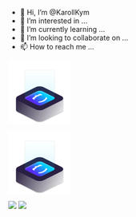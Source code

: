 - 👋 Hi, I’m @KarollKym
- 👀 I’m interested in ...
- 🌱 I’m currently learning ...
- 💞️ I’m looking to collaborate on ...
- 📫 How to reach me ...

<div style="width: 125px; height=: 125px">
  
  [![Logo](./logo.svg)](https://www.google.com/)

</div>
<img src="./logo.svg" min-width="125" max-width="125" width="125" align="center" alt="Logo Iuri Code">

<a href="mailto:contato@mail.com"><img src="https://img.shields.io/badge/contato@mail.com-1F2D52?style=for-the-badge&logo=gmail&logoColor=white"></a>
<a href="https://www.linkedin.com/in/YourName/"><img src="https://img.shields.io/badge//YourName-1F2D52?style=for-the-badge&logo=linkedin&logoColor=white"></a>

